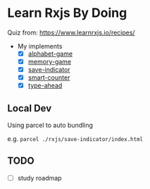 # Learn Rxjs By Doing

Quiz from: https://www.learnrxjs.io/recipes/

- My implements
  - [x] [alphabet-game](./alphabet-game/)
  - [x] [memory-game](./memory-game/)
  - [x] [save-indicator](./save-indicator/)
  - [x] [smart-counter](./smart-counter/)
  - [x] [type-ahead](./type-ahead/)

## Local Dev

Using parcel to auto bundling

e.g. `parcel ./rxjs/save-indicator/index.html`

## TODO

- [ ] study roadmap
